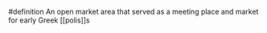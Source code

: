 #definition 
An open market area that served as a meeting place and market for early Greek [[polis]]s